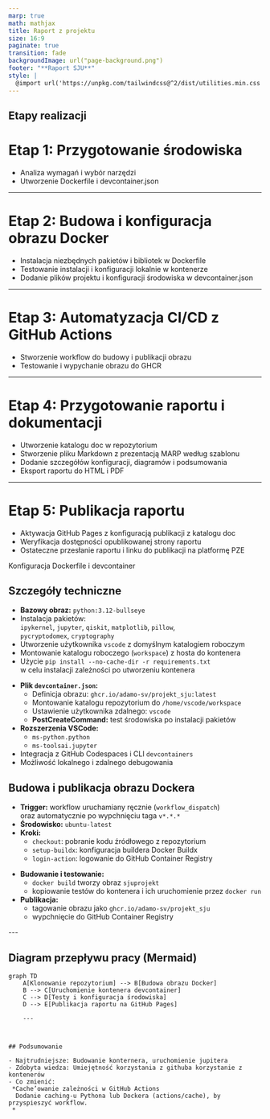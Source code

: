 ```yaml
---
marp: true
math: mathjax
title: Raport z projektu
size: 16:9
paginate: true
transition: fade
backgroundImage: url("page-background.png")
footer: "**Raport SJU**"
style: |
  @import url('https://unpkg.com/tailwindcss@^2/dist/utilities.min.css');
---
```




## Etapy realizacji


# Etap 1: Przygotowanie środowiska

  - Analiza wymagań i wybór narzędzi
  - Utworzenie Dockerfile i devcontainer.json
---

# Etap 2: Budowa i konfiguracja obrazu Docker

- Instalacja niezbędnych pakietów i bibliotek w Dockerfile  
- Testowanie instalacji i konfiguracji lokalnie w kontenerze  
- Dodanie plików projektu i konfiguracji środowiska w devcontainer.json  

---

# Etap 3: Automatyzacja CI/CD z GitHub Actions

 - Stworzenie workflow do budowy i publikacji obrazu
  - Testowanie i wypychanie obrazu do GHCR

---

# Etap 4: Przygotowanie raportu i dokumentacji

- Utworzenie katalogu doc w repozytorium  
- Stworzenie pliku Markdown z prezentacją MARP według szablonu  
- Dodanie szczegółów konfiguracji, diagramów i podsumowania  
- Eksport raportu do HTML i PDF  

---

# Etap 5: Publikacja raportu

- Aktywacja GitHub Pages z konfiguracją publikacji z katalogu doc  
- Weryfikacja dostępności opublikowanej strony raportu  
- Ostateczne przesłanie raportu i linku do publikacji na platformę PZE  

Konfiguracja Dockerfile i devcontainer

## Szczegóły techniczne

<div class="grid grid-cols-2 gap-4 items-start">
<div class="col-span-1">

- **Bazowy obraz:** `python:3.12-bullseye`
- Instalacja pakietów:  
  `ipykernel`, `jupyter`, `qiskit`, `matplotlib`, `pillow`,  
  `pycryptodomex`, `cryptography`
- Utworzenie użytkownika `vscode` z domyślnym katalogiem roboczym
- Montowanie katalogu roboczego (`workspace`) z hosta do kontenera  
- Użycie `pip install --no-cache-dir -r requirements.txt`  
  w celu instalacji zależności po utworzeniu kontenera

</div><div class="col-span-1">

- **Plik `devcontainer.json`:**
  - Definicja obrazu: `ghcr.io/adamo-sv/projekt_sju:latest`
  - Montowanie katalogu repozytorium do `/home/vscode/workspace`
  - Ustawienie użytkownika zdalnego: `vscode`
  - **PostCreateCommand:** test środowiska po instalacji pakietów
- **Rozszerzenia VSCode:**
  - `ms-python.python`
  - `ms-toolsai.jupyter`
- Integracja z GitHub Codespaces i CLI `devcontainers`
- Możliwość lokalnego i zdalnego debugowania

</div>
</div>

## Budowa i publikacja obrazu Dockera

<div class="grid grid-cols-2 gap-4 items-start">
<div class="col-span-1">

- **Trigger:** workflow uruchamiany ręcznie (`workflow_dispatch`)  
  oraz automatycznie po wypchnięciu taga `v*.*.*`
- **Środowisko:** `ubuntu-latest`
- **Kroki:**
  - `checkout`: pobranie kodu źródłowego z repozytorium
  - `setup-buildx`: konfiguracja buildera Docker Buildx
  - `login-action`: logowanie do GitHub Container Registry

</div><div class="col-span-1">

- **Budowanie i testowanie:**
  - `docker build` tworzy obraz `sjuprojekt`
  - kopiowanie testów do kontenera i ich uruchomienie przez `docker run`
- **Publikacja:**
  - tagowanie obrazu jako `ghcr.io/adamo-sv/projekt_sju`
  - wypchnięcie do GitHub Container Registry
</div>
</div>
---



## Diagram przepływu pracy (Mermaid)

```mermaid
graph TD
    A[Klonowanie repozytorium] --> B[Budowa obrazu Docker]
    B --> C[Uruchomienie kontenera devcontainer]
    C --> D[Testy i konfiguracja środowiska]
    D --> E[Publikacja raportu na GitHub Pages]

    ---



## Podsumowanie

- Najtrudniejsze: Budowanie konternera, uruchomienie jupitera 
- Zdobyta wiedza: Umiejętność korzystania z githuba korzystanie z kontenerów
- Co zmienić: 
 *Cache’owanie zależności w GitHub Actions
  Dodanie caching-u Pythona lub Dockera (actions/cache), by przyspieszyć workflow.
 *


